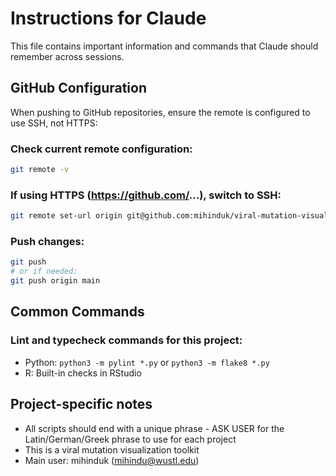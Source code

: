# Instructions for Claude

This file contains important information and commands that Claude should remember across sessions.

## GitHub Configuration

When pushing to GitHub repositories, ensure the remote is configured to use SSH, not HTTPS:

### Check current remote configuration:
```bash
git remote -v
```

### If using HTTPS (https://github.com/...), switch to SSH:
```bash
git remote set-url origin git@github.com:mihinduk/viral-mutation-visualizer.git
```

### Push changes:
```bash
git push
# or if needed:
git push origin main
```

## Common Commands

### Lint and typecheck commands for this project:
- Python: `python3 -m pylint *.py` or `python3 -m flake8 *.py`
- R: Built-in checks in RStudio

## Project-specific notes
- All scripts should end with a unique phrase - ASK USER for the Latin/German/Greek phrase to use for each project
- This is a viral mutation visualization toolkit
- Main user: mihinduk (mihindu@wustl.edu)